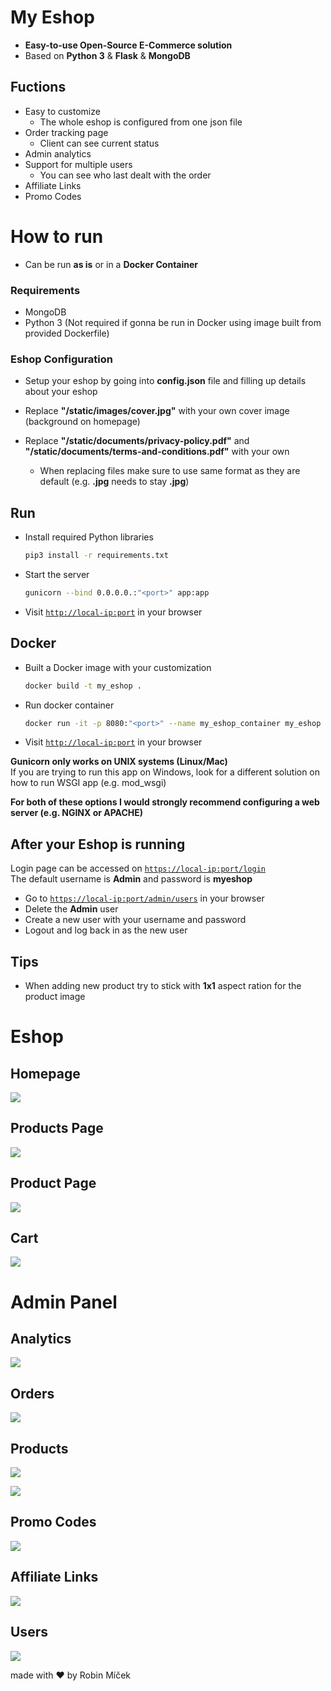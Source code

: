 # **My Eshop**
* **Easy-to-use Open-Source E-Commerce solution**
* Based on **Python 3** & **Flask** & **MongoDB**



## Fuctions
* Easy to customize  
  * The whole eshop is configured from one json file  
* Order tracking page 
  * Client can see current status
* Admin analytics
* Support for multiple users
  * You can see who last dealt with the order
* Affiliate Links
* Promo Codes


# **How to run**
* Can be run **as is** or in a **Docker Container**
### **Requirements** 
  * MongoDB
  * Python 3 (Not required if gonna be run in Docker using image built from provided Dockerfile)

### **Eshop Configuration**
* Setup your eshop by going into **config.json** file and filling up details about your eshop

* Replace **"/static/images/cover.jpg"** with your own cover image (background on homepage) 
* Replace **"/static/documents/privacy-policy.pdf"** and **"/static/documents/terms-and-conditions.pdf"** with your own

  * When replacing files make sure to use same format as they are default 
    (e.g. **.jpg** needs to stay **.jpg**) 


## **Run**

* Install required Python libraries
  ```sh
  pip3 install -r requirements.txt
  ```



* Start the server
  ```sh
  gunicorn --bind 0.0.0.0.:"<port>" app:app
  ```
* Visit [`http://local-ip:port`]() in your browser

## **Docker**
* Built a Docker image with your customization
  ```sh
  docker build -t my_eshop .
  ```

* Run docker container
  ```sh
  docker run -it -p 8080:"<port>" --name my_eshop_container my_eshop
  ```

* Visit [`http://local-ip:port`]() in your browser


**Gunicorn only works on UNIX systems (Linux/Mac)** \
If you are trying to run this app on Windows, look for a different solution on \
how to run WSGI app (e.g. mod_wsgi) 

**For both of these options I would strongly recommend configuring a web server (e.g. NGINX or APACHE)**


## **After your Eshop is running**
Login page can be accessed on [`https://local-ip:port/login`]() \
The default username is **Admin** and password is **myeshop** 

* Go to [`https://local-ip:port/admin/users`]() in your browser
* Delete the **Admin** user
* Create a new user with your username and password
* Logout and log back in as the new user 


## **Tips**
* When adding new product try to stick with **1x1** aspect ration for the product image 

# **Eshop**

## Homepage
![](readme-files/homepage.png)


## Products Page
![](readme-files/products.png)


## Product Page
![](readme-files/product.png)

## Cart
![](readme-files/cart.png)


# **Admin Panel**

## Analytics
![](readme-files/a-analytics.png)


## Orders
![](readme-files/a-orders.png)


## Products
![](readme-files/a-products.png)

![](readme-files/create-product.png)


## Promo Codes
![](readme-files/a-promos.png)


## Affiliate Links
![](/readme-files/a-affiliates.png)


## Users
![](readme-files/a-users.png)


made with ♥ by Robin Míček 